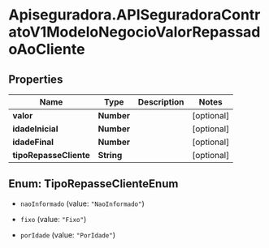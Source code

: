 # Apiseguradora.APISeguradoraContratoV1ModeloNegocioValorRepassadoAoCliente

## Properties
Name | Type | Description | Notes
------------ | ------------- | ------------- | -------------
**valor** | **Number** |  | [optional] 
**idadeInicial** | **Number** |  | [optional] 
**idadeFinal** | **Number** |  | [optional] 
**tipoRepasseCliente** | **String** |  | [optional] 


<a name="TipoRepasseClienteEnum"></a>
## Enum: TipoRepasseClienteEnum


* `naoInformado` (value: `"NaoInformado"`)

* `fixo` (value: `"Fixo"`)

* `porIdade` (value: `"PorIdade"`)




